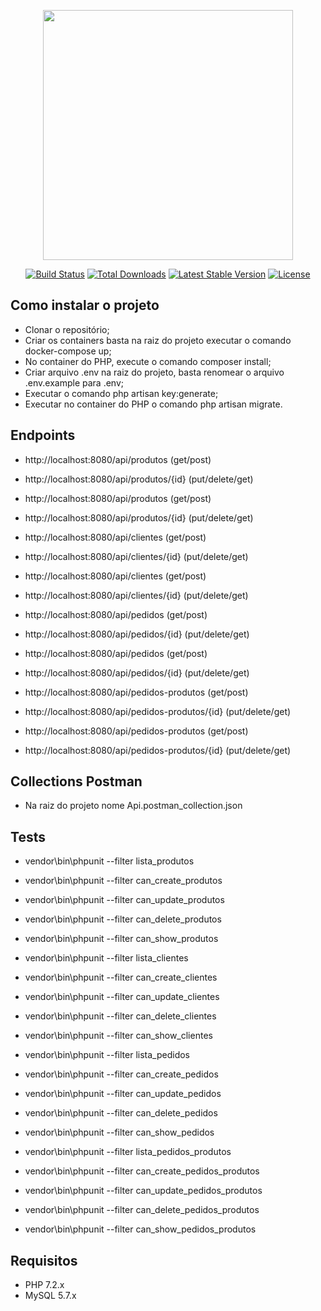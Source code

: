 <p align="center"><img src="https://res.cloudinary.com/dtfbvvkyp/image/upload/v1566331377/laravel-logolockup-cmyk-red.svg" width="400"></p>

<p align="center">
<a href="https://travis-ci.org/laravel/framework"><img src="https://travis-ci.org/laravel/framework.svg" alt="Build Status"></a>
<a href="https://packagist.org/packages/laravel/framework"><img src="https://poser.pugx.org/laravel/framework/d/total.svg" alt="Total Downloads"></a>
<a href="https://packagist.org/packages/laravel/framework"><img src="https://poser.pugx.org/laravel/framework/v/stable.svg" alt="Latest Stable Version"></a>
<a href="https://packagist.org/packages/laravel/framework"><img src="https://poser.pugx.org/laravel/framework/license.svg" alt="License"></a>
</p>

## Como instalar o projeto
- Clonar o repositório;
- Criar os containers basta na raiz do projeto executar o comando docker-compose up;
- No container do PHP, execute o comando composer install;
- Criar arquivo .env na raiz do projeto, basta renomear o arquivo .env.example para .env;
- Executar o comando php artisan key:generate;
- Executar no container do PHP o comando php artisan migrate.

## Endpoints

- http://localhost:8080/api/produtos (get/post)
- http://localhost:8080/api/produtos/{id} (put/delete/get)
- http://localhost:8080/api/produtos (get/post)
- http://localhost:8080/api/produtos/{id} (put/delete/get)

- http://localhost:8080/api/clientes (get/post)
- http://localhost:8080/api/clientes/{id} (put/delete/get)
- http://localhost:8080/api/clientes (get/post)
- http://localhost:8080/api/clientes/{id} (put/delete/get)

- http://localhost:8080/api/pedidos (get/post)
- http://localhost:8080/api/pedidos/{id} (put/delete/get)
- http://localhost:8080/api/pedidos (get/post)
- http://localhost:8080/api/pedidos/{id} (put/delete/get)

- http://localhost:8080/api/pedidos-produtos (get/post)
- http://localhost:8080/api/pedidos-produtos/{id} (put/delete/get)
- http://localhost:8080/api/pedidos-produtos (get/post)
- http://localhost:8080/api/pedidos-produtos/{id} (put/delete/get)

## Collections Postman
- Na raiz do projeto nome Api.postman_collection.json
## Tests

- vendor\bin\phpunit --filter lista_produtos
- vendor\bin\phpunit --filter can_create_produtos
- vendor\bin\phpunit --filter can_update_produtos
- vendor\bin\phpunit --filter can_delete_produtos
- vendor\bin\phpunit --filter can_show_produtos

- vendor\bin\phpunit --filter lista_clientes
- vendor\bin\phpunit --filter can_create_clientes
- vendor\bin\phpunit --filter can_update_clientes
- vendor\bin\phpunit --filter can_delete_clientes
- vendor\bin\phpunit --filter can_show_clientes

- vendor\bin\phpunit --filter lista_pedidos
- vendor\bin\phpunit --filter can_create_pedidos
- vendor\bin\phpunit --filter can_update_pedidos
- vendor\bin\phpunit --filter can_delete_pedidos
- vendor\bin\phpunit --filter can_show_pedidos

- vendor\bin\phpunit --filter lista_pedidos_produtos
- vendor\bin\phpunit --filter can_create_pedidos_produtos
- vendor\bin\phpunit --filter can_update_pedidos_produtos
- vendor\bin\phpunit --filter can_delete_pedidos_produtos
- vendor\bin\phpunit --filter can_show_pedidos_produtos

## Requisitos 
- PHP 7.2.x
- MySQL 5.7.x
